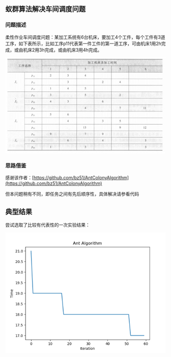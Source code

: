 ## 蚁群算法解决车间调度问题

### 问题描述

柔性作业车间调度问题：某加工系统有6台机床，要加工4个工件，每个工件有3道工序，如下表所示，比如工序p11代表第一件工件的第一道工序，可由机床1用2h完成，或由机床2用3h完成，或由机床3用4h完成。

![Image](Image/problem.JPG)

### 思路借鉴

感谢该作者：[https://github.com/bz51/AntColonyAlgorithm](https://github.com/bz51/AntColonyAlgorithm)

但本问题稍有不同，即任务之间有先后顺序性，具体解决请参看代码

## 典型结果

尝试选取了比较有代表性的一次实验结果：

![Image](Image/result.png)